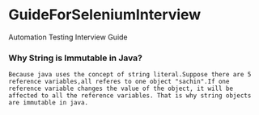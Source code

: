# GuideForSeleniumInterview
Automation Testing Interview Guide 

### Why String is Immutable in Java?

`Because java uses the concept of string literal.Suppose there are 5 reference variables,all referes to one object "sachin".If one reference variable changes the value of the object, it will be affected to all the reference variables. That is why string objects are immutable in java.`
